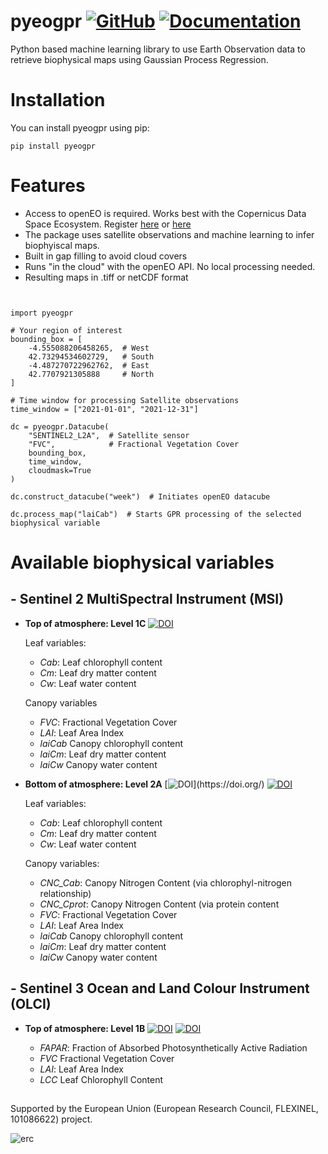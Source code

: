 # pyeogpr [![GitHub](https://img.shields.io/badge/GitHub-pyeogpr-purple.svg)](https://github.com/daviddkovacs/pyeogpr)   [![Documentation](https://img.shields.io/badge/docs-pyeogpr-blue.svg)](https://pyeogpr.readthedocs.io/en/latest/pyeogpr.html)


Python based machine learning library to use Earth Observation data to retrieve biophysical maps using Gaussian Process Regression.

# Installation

You can install pyeogpr using pip:

```shell
pip install pyeogpr
```

# Features

- Access to openEO is required. Works best with the Copernicus Data Space Ecosystem. Register [here](https://documentation.dataspace.copernicus.eu/Registration.html) or [here](https://docs.openeo.cloud/join/free_trial.html)
 - The package uses satellite observations and machine learning to infer biophyiscal maps.
- Built in gap filling to avoid cloud covers
- Runs "in the cloud" with the openEO API. No local processing needed.
- Resulting maps in .tiff or netCDF format
```shell


import pyeogpr

# Your region of interest
bounding_box = [
    -4.555088206458265,  # West
    42.73294534602729,   # South
    -4.487270722962762,  # East
    42.7707921305888     # North
]

# Time window for processing Satellite observations
time_window = ["2021-01-01", "2021-12-31"]

dc = pyeogpr.Datacube(
    "SENTINEL2_L2A",  # Satellite sensor
    "FVC",            # Fractional Vegetation Cover
    bounding_box,
    time_window,
    cloudmask=True
)

dc.construct_datacube("week")  # Initiates openEO datacube

dc.process_map("laiCab")  # Starts GPR processing of the selected biophysical variable
```

# Available biophysical variables
## **- Sentinel 2 MultiSpectral Instrument (MSI)**

 - **Top of atmosphere: Level 1C** 
 [![DOI](https://img.shields.io/badge/DOI-j.rse.2022.112958/Estévez_et_al_2022-doi.svg)](https://doi.org/10.1016/j.rse.2022.112958)
 
	 Leaf variables:
	 - _Cab_: Leaf chlorophyll content
	 - _Cm_: Leaf dry matter content
	 - _Cw_: Leaf water content
	 	 
	Canopy variables
	 - 	 _FVC_: Fractional Vegetation Cover
	 - _LAI_: Leaf Area Index
	 - _laiCab_ Canopy chlorophyll content
	 - _laiCm_: Leaf dry matter content
	 - _laiCw_ Canopy water content

- **Bottom of atmosphere: Level 2A** 
[![DOI](https://img.shields.io/badge/DOI-/De_Clerck_et_al_2024_(under_review)-doi.svg)](https://doi.org/)    [![DOI](https://img.shields.io/badge/DOI-rs14010146/Salinero_et_al_2021-doi.svg)](https://doi.org/10.3390/rs14010146)

	 Leaf variables:
  	 - _Cab_: Leaf chlorophyll content
	 - _Cm_: Leaf dry matter content
	 - _Cw_: Leaf water content

  	Canopy variables:
	 -  _CNC_Cab_: Canopy Nitrogen Content (via chlorophyl-nitrogen relationship)
	 - 	 _CNC_Cprot_: Canopy Nitrogen Content (via protein content
	 - _FVC_: Fractional Vegetation Cover
	 - _LAI_: Leaf Area Index
	 - _laiCab_ Canopy chlorophyll content
	 - _laiCm_: Leaf dry matter content
	 - _laiCw_ Canopy water content

## **- Sentinel 3 Ocean and Land Colour Instrument (OLCI)**

 - **Top of atmosphere: Level 1B**
 [![DOI](https://img.shields.io/badge/DOI-rs14061347/ReyesMuñoz_et_al_2022-doi.svg)](https://doi.org/10.3390/rs14061347)
  [![DOI](https://img.shields.io/badge/DOI-rs15133404/D.Kovács_et_al_2023-doi.svg)](https://doi.org/10.3390/rs15133404)
 
	 - _FAPAR_: Fraction of Absorbed Photosynthetically Active Radiation
	 - _FVC_ Fractional Vegetation Cover
	 - _LAI_: Leaf Area Index
	 - _LCC_ Leaf Chlorophyll Content

## 
Supported by the European Union (European Research Council, FLEXINEL, 101086622) project.

![erc](https://github.com/user-attachments/assets/940bf34f-04d3-4fb0-9d68-8d6f19c14bab)
